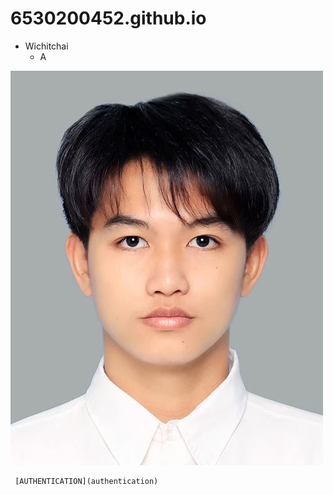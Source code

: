 # 6530200452.github.io
- Wichitchai
  - A


![Profile](Profile.jpg)

     [AUTHENTICATION](authentication)


